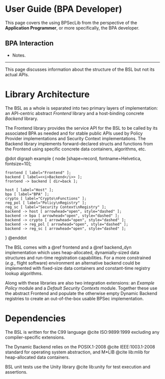 <!--
Copyright (c) 2024 The Johns Hopkins University Applied Physics
Laboratory LLC.

This file is part of the Bundle Protocol Security Library (BSL).

Licensed under the Apache License, Version 2.0 (the "License");
you may not use this file except in compliance with the License.
You may obtain a copy of the License at
    http://www.apache.org/licenses/LICENSE-2.0
Unless required by applicable law or agreed to in writing, software
distributed under the License is distributed on an "AS IS" BASIS,
WITHOUT WARRANTIES OR CONDITIONS OF ANY KIND, either express or implied.
See the License for the specific language governing permissions and
limitations under the License.

This work was performed for the Jet Propulsion Laboratory, California
Institute of Technology, sponsored by the United States Government under
the prime contract 80NM0018D0004 between the Caltech and NASA under
subcontract 1700763.
-->

# User Guide (BPA Developer)

This page covers the using BPSecLib from the perspective of the **Application Programmer**, or more specifically, the BPA developer.

## BPA Interaction

 - Notes.

---

This page discusses information about the structure of the BSL but not its actual APIs.

# Library Architecture

The BSL as a whole is separated into two primary layers of implementation: an API-centric abstract _Frontend_ library and a host-binding concrete _Backend_ library.

The Frontend library provides the service API for the BSL to be called by its associated BPA as needed and for stable public APIs used by Policy Provider implementations and Security Context implementations.
The Backend library implements forward-declared structs and functions from the Frontend using specific concrete data containers, algorithms, etc.

@dot
digraph example {
    node [shape=record, fontname=Helvetica, fontsize=10];

    frontend [ label="Frontend" ];
    backend [ label=<<i>Backend</i>> ];
    frontend -> backend [ dir=back ];

    host [ label="Host" ];
    bpa [ label="BPA" ];
    crypto [ label="Crypto\nFunctions" ];
    reg_pol [ label="Policy\nRegistry" ];
    reg_sc [ label="Security Context\nRegistry" ];
    backend -> host [ arrowhead="open", style="dashed" ];
    backend -> bpa [ arrowhead="open", style="dashed" ];
    backend -> crypto [ arrowhead="open", style="dashed" ];
    backend -> reg_pol [ arrowhead="open", style="dashed" ];
    backend -> reg_sc [ arrowhead="open", style="dashed" ];
}
@enddot

The BSL comes with a @ref frontend and a @ref backend_dyn implementation which uses heap-allocated, dynamially-sized data structures and run-time registration capabilities.
For a more constrained (_e.g._, flight software) environment an alternative backend could be implemented with fixed-size data containers and constant-time registry lookup algorithms.

Along with these libraries are also two integration extensions: an _Example Policy_ module and a _Default Security Contexts_ module.
Together these use the abstract Frontend and populate the otherwise empty Dynamic Backend registries to create an out-of-the-box usable BPSec implementation.

# Dependencies

The BSL is written for the C99 language @cite ISO:9899:1999 excluding any compiler-specific extensions.

The Dynamic Backend relies on the POSIX.1-2008 @cite IEEE:1003.1-2008 standard for operating system abstraction, and M*LIB @cite lib:mlib for heap-allocated data containers.

BSL unit tests use the Unity library @cite lib:unity for test execution and assertions.
